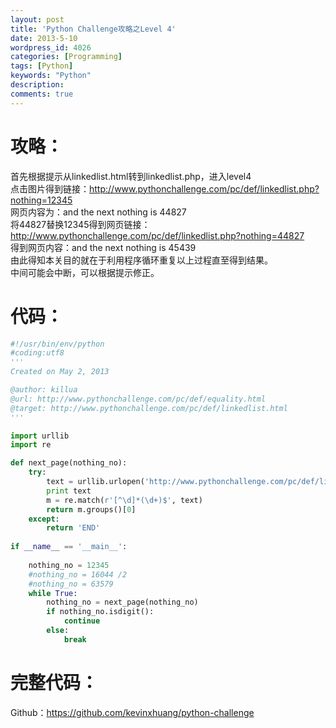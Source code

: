 ```yaml
---
layout: post
title: 'Python Challenge攻略之Level 4'
date: 2013-5-10
wordpress_id: 4026
categories: [Programming]
tags: [Python]
keywords: "Python"
description: 
comments: true
---
```

# 攻略：
首先根据提示从linkedlist.html转到linkedlist.php，进入level4    
点击图片得到链接：http://www.pythonchallenge.com/pc/def/linkedlist.php?nothing=12345    
网页内容为：and the next nothing is 44827    
将44827替换12345得到网页链接：http://www.pythonchallenge.com/pc/def/linkedlist.php?nothing=44827    
得到网页内容：and the next nothing is 45439    
由此得知本关目的就在于利用程序循环重复以上过程直至得到结果。    
中间可能会中断，可以根据提示修正。    

# 代码：

``` python 
#!/usr/bin/env/python
#coding:utf8
'''
Created on May 2, 2013

@author: killua
@url: http://www.pythonchallenge.com/pc/def/equality.html
@target: http://www.pythonchallenge.com/pc/def/linkedlist.html
'''

import urllib
import re

def next_page(nothing_no):
    try:
        text = urllib.urlopen('http://www.pythonchallenge.com/pc/def/linkedlist.php?nothing=%s' % nothing_no).read()
        print text
        m = re.match(r'[^\d]*(\d+)$', text)
        return m.groups()[0]
    except:
        return 'END'
    
if __name__ == '__main__':
    
    nothing_no = 12345
    #nothing_no = 16044 /2
    #nothing_no = 63579
    while True:
        nothing_no = next_page(nothing_no)
        if nothing_no.isdigit():
            continue
        else:
            break
```
# 完整代码：
Github：<https://github.com/kevinxhuang/python-challenge>
